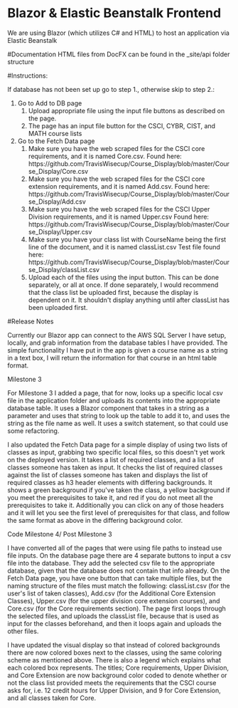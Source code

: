 <h1>Blazor & Elastic Beanstalk Frontend</h1>

<p>We are using Blazor (which utilizes C# and HTML) to host an application via Elastic Beanstalk</p>

<p>#Documentation HTML files from DocFX can be found in the _site/api folder structure<p>

#Instructions:
<p>
If database has not been set up go to step 1., otherwise skip to step 2.:
  <p>
<ol>
  <li> Go to Add to DB page
    <ol>
    <li>Upload appropriate file using the input file buttons as described on the page.</li>
    <li>The page has an input file button for the CSCI, CYBR, CIST, and MATH course lists</li>
    </ol>
  </li>
  <li> Go to the Fetch Data page
    <ol>
     <li>Make sure you have the web scraped files for the CSCI core requirements, and it is named Core.csv. 
      Found here: https://github.com/TravisWisecup/Course_Display/blob/master/Course_Display/Core.csv </li>
     <li>Make sure you have the web scraped files for the CSCI core extension requirements, and it is named Add.csv. 
      Found here: https://github.com/TravisWisecup/Course_Display/blob/master/Course_Display/Add.csv</li>
     <li>Make sure you have the web scraped files for the CSCI Upper Division requirements, and it is named Upper.csv
      Found here: https://github.com/TravisWisecup/Course_Display/blob/master/Course_Display/Upper.csv</li>
     <li>Make sure you have your class list with CourseName being the first line of the document, and it is named classList.csv
      Test file found here: https://github.com/TravisWisecup/Course_Display/blob/master/Course_Display/classList.csv</li>
     <li>Upload each of the files using the input button. This can be done separately, or all at once. If done separately, I would recommend that the class list be uploaded first, because the display is dependent on it. It shouldn't display anything until after classList has been uploaded first.</li>
  </ol>
  </li>
</ol>
#Release Notes
<p>Currently our Blazor app can connect to the AWS SQL Server I have setup, locally, and grab information from the database tables I have provided.
The simple functionality I have put in the app is given a course name as a string in a text box, I will return the information for that course in an html table format.</p>

<p>Milestone 3<p>
<p>For Milestone 3 I added a page, that for now, looks up a specific local csv file in the application folder and uploads its contents into the appropriate database table. It uses a Blazor component that takes in a string as a parameter and uses that string to look up the table to add it to, and uses the string as the file name as well. It uses a switch statement, so that could use some refactoring.<p>
<p>I also updated the Fetch Data page for a simple display of using two lists of classes as input, grabbing two specific local files, so this doesn't yet work on the deployed version. It takes a list of required classes, and a list of classes someone has taken as input. It checks the list of required classes against the list of classes someone has taken and displays the list of required classes as h3 header elements with differing backgrounds. It shows a green background if you've taken the class, a yellow background if you meet the prerequisites to take it, and red if you do not meet all the prerequisites to take it. Additionally you can click on any of those headers and it will let you see the first level of prerequisites for that class, and follow the same format as above in the differing background color.<p>

<p>Code Milestone 4/ Post Milestone 3<p>
<p>I have converted all of the pages that were using file paths to instead use file inputs. On the database page there are 4 separate buttons to input a csv file into the database. They add the selected csv file to the appropriate database, given that the database does not contain that info already. On the Fetch Data page, you have one button that can take multiple files, but the naming structure of the files must match the following: classList.csv (for the user's list of taken classes), Add.csv (for the Additional Core Extension Classes), Upper.csv (for the upper division core extension courses), and Core.csv (for the Core requirements section). The page first loops through the selected files, and uploads the classList file, because that is used as input for the classes beforehand, and then it loops again and uploads the other files. <p>
  
<p>I have updated the visual display so that instead of colored backgrounds there are now colored boxes next to the classes, using the same coloring scheme as mentioned above. There is also a legend which explains what each colored box represents. The titles; Core requirements, Upper Division, and Core Extension are now background color coded to denote whether or not the class list provided meets the requirements that the CSCI course asks for, i.e. 12 credit hours for Upper Division, and 9 for Core Extension, and all classes taken for Core.<p>
